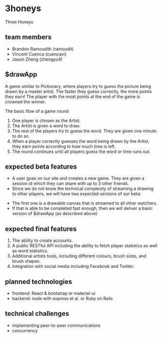 # 3honeys
Three Honeys

## team members
* Brandon Ramoudith (ramoudit)
* Vincent Cuenca    (cuencavi)
* Jason Zheng       (zhengyo4)

## $drawApp
A game similar to Pictionary, where players try to guess the picture being drawn by a master artist. The faster they guess correctly, the more points they earn! The player with the most points at the end of the game is crowned the winner.

The basic flow of a game round:

1. One player is chosen as the Artist.
2. The Artist is given a word to draw. 
3. The rest of the players try to guess the word. They are given one minute to do so.
4. When a player correctly guesses the word being drawn by the Artist, they earn points according to how much time is left.
5. The round continues until all players guess the word or time runs out. 


## expected beta features
* A user goes on our site and creates a new game. They are given a session id which they can share with up to 3 other friends.
* Since we do not know the technical complexity of streaming a drawing to other players, we will have two expected versions of our beta:
- The first one is a drawable canvas that is streamed to all other watchers.
- If that is able to be completed fast enough, then we will deliver a basic version of $drawApp (as described above)

## expected final features
1. The ability to create accounts.
2. A public RESTful API including the ability to fetch player statistics as well as word statistics.
3. Additional artists tools, including different colours, brush sizes, and brush shapes.
4. Integration with social media including Facebook and Twitter.

## planned technologies
* frontend: React & bootstrap or material-ui
* backend:  node with express et al. or Ruby on Rails

## technical challenges
* implementing peer-to-peer communications
* concurrency

